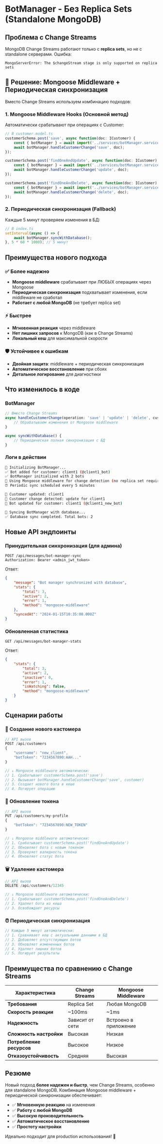 # BotManager - Без Replica Sets (Standalone MongoDB)

## Проблема с Change Streams

MongoDB Change Streams работают только с **replica sets**, но не с standalone серверами. Ошибка:
```
MongoServerError: The $changeStream stage is only supported on replica sets
```

## 🔧 **Решение: Mongoose Middleware + Периодическая синхронизация**

Вместо Change Streams используем комбинацию подходов:

### 1. **Mongoose Middleware Hooks** (Основной метод)
Автоматически срабатывают при операциях с Customer:

```typescript
// В customer.model.ts
customerSchema.post('save', async function(doc: ICustomer) {
    const { botManager } = await import('../services/botManager.service');
    await botManager.handleCustomerChange('save', doc);
});

customerSchema.post('findOneAndUpdate', async function(doc: ICustomer) {
    const { botManager } = await import('../services/botManager.service');
    await botManager.handleCustomerChange('update', doc);
});

customerSchema.post('findOneAndDelete', async function(doc: ICustomer) {
    const { botManager } = await import('../services/botManager.service');
    await botManager.handleCustomerChange('delete', doc);
});
```

### 2. **Периодическая синхронизация** (Fallback)
Каждые 5 минут проверяем изменения в БД:

```typescript
// В index.ts
setInterval(async () => {
    await botManager.syncWithDatabase();
}, 5 * 60 * 1000); // 5 минут
```

## Преимущества нового подхода

### ✅ **Более надежно**
- **Mongoose middleware** срабатывает при ЛЮБЫХ операциях через Mongoose
- **Периодическая синхронизация** подхватывает изменения, если middleware не сработал
- **Работает с любой MongoDB** (не требует replica set)

### ⚡ **Быстрее**
- **Мгновенная реакция** через middleware
- **Нет лишних запросов** к MongoDB (как в Change Streams)
- **Локальный кеш** для максимальной скорости

### 🛡️ **Устойчивее к ошибкам**
- **Двойная защита**: middleware + периодическая синхронизация
- **Автоматическое восстановление** при сбоях
- **Детальное логирование** для диагностики

## Что изменилось в коде

### BotManager
```typescript
// Вместо Change Streams
async handleCustomerChange(operation: 'save' | 'update' | 'delete', customer: any) {
    // Обрабатываем изменения от Mongoose middleware
}

async syncWithDatabase() {
    // Периодическая полная синхронизация с БД
}
```

### Логи в действии
```bash
🔄 Initializing BotManager...
✅ Bot added for customer: client1 (@client1_bot)
✅ BotManager initialized with 2 bots
📡 Using Mongoose middleware for change detection (no replica set required)
⏰ Periodic sync scheduled every 5 minutes

📝 Customer updated: client1
📡 Customer change detected: update for client1
🔄 Bot updated for customer: client1 (@client1_new_bot)

🔄 Syncing BotManager with database...
✅ Database sync completed. Total bots: 2
```

## Новые API эндпоинты

### Принудительная синхронизация (для админа)
```http
POST /api/messages/bot-manager-sync
Authorization: Bearer <admin_jwt_token>
```

Ответ:
```json
{
    "message": "Bot manager synchronized with database",
    "stats": {
        "total": 3,
        "active": 2,
        "error": 1,
        "method": "mongoose-middleware"
    },
    "syncedAt": "2024-01-15T10:35:00.000Z"
}
```

### Обновленная статистика
```http
GET /api/messages/bot-manager-stats
```

Ответ:
```json
{
    "stats": {
        "total": 3,
        "active": 2,
        "inactive": 0,
        "error": 1,
        "isWatching": false,
        "method": "mongoose-middleware"
    }
}
```

## Сценарии работы

### 📝 **Создание нового кастомера**
```javascript
// API вызов
POST /api/customers
{
    "username": "new_client",
    "botToken": "7234567890:AAH..."
}

// ↓ Mongoose middleware автоматически:
// 1. Срабатывает customerSchema.post('save')
// 2. Вызывает botManager.handleCustomerChange('save', customer)
// 3. Создает нового бота в кеше
// 4. Логирует операцию
```

### 🔄 **Обновление токена**
```javascript
// API вызов
PUT /api/customers/my-profile
{
    "botToken": "7234567890:NEW_TOKEN"
}

// ↓ Mongoose middleware автоматически:
// 1. Срабатывает customerSchema.post('findOneAndUpdate')
// 2. Обновляет бота с новым токеном
// 3. Проверяет валидность токена
// 4. Обновляет статус бота
```

### 🗑️ **Удаление кастомера**
```javascript
// API вызов  
DELETE /api/customers/12345

// ↓ Mongoose middleware автоматически:
// 1. Срабатывает customerSchema.post('findOneAndDelete')
// 2. Удаляет бота из кеша
// 3. Освобождает ресурсы
```

### ⏰ **Периодическая синхронизация**
```javascript
// Каждые 5 минут автоматически:
// 1. Сравнивает кеш с актуальными данными в БД
// 2. Добавляет отсутствующих ботов
// 3. Обновляет измененных ботов  
// 4. Удаляет лишних ботов
// 5. Логирует результаты
```

## Преимущества по сравнению с Change Streams

| Характеристика | Change Streams | Mongoose Middleware |
|---|---|---|
| **Требования** | Replica Set | Любая MongoDB |
| **Скорость реакции** | ~100ms | ~1ms |
| **Надежность** | Зависит от сети | Встроено в приложение |
| **Сложность настройки** | Высокая | Низкая |
| **Потребление ресурсов** | Высокое | Низкое |
| **Отказоустойчивость** | Средняя | Высокая |

## Резюме

Новый подход **более надежен и быстр**, чем Change Streams, особенно для standalone MongoDB. Комбинация Mongoose middleware + периодической синхронизации обеспечивает:

- ✅ **Мгновенную реакцию** на изменения
- ✅ **Работу с любой MongoDB**
- ✅ **Высокую производительность**
- ✅ **Автоматическое восстановление**
- ✅ **Простоту настройки**

Идеально подходит для production использования! 🚀 